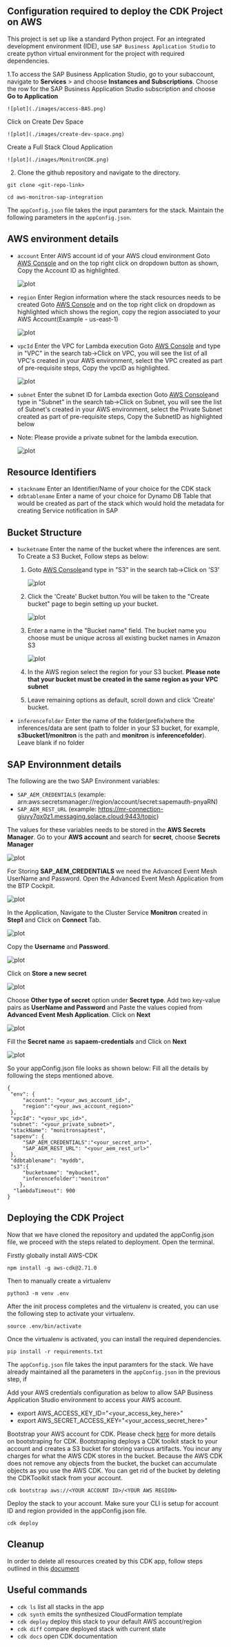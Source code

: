 ## Configuration required to deploy the CDK Project on AWS

This project is set up like a standard Python project.  For an integrated development environment (IDE), use `SAP Business Application Studio` to create python virtual environment for the project with required dependencies.  

1.To access the SAP Business Application Studio, go to your subaccount, navigate to **Services** > and choose **Instances and Subscriptions**.
   Choose the row for the SAP Business Application Studio subscription and choose **Go to Application**

    ![plot](./images/access-BAS.png)

   Click on Create Dev Space

    ![plot](./images/create-dev-space.png)

   Create a Full Stack Cloud Application

    ![plot](./images/MonitronCDK.png)


2.  Clone the github repository and navigate to the directory.

   ```
   git clone <git-repo-link>

   cd aws-monitron-sap-integration
   ```

The `appConfig.json` file takes the input paramters for the stack. Maintain the following parameters in the `appConfig.json`.
## AWS environment details
* `account` Enter AWS account id of your AWS cloud environment
  Goto [AWS Console](https://us-east-1.console.aws.amazon.com/cloud9control/home?region=us-east-1#/product) and on the top right click on dropdown button as shown, Copy the Account ID as highlighted.
  
   ![plot](./images/accountid.png)
  
* `region`  Enter Region information where the stack resources needs to be created
  Goto [AWS Console](https://us-east-1.console.aws.amazon.com/cloud9control/home?region=us-east-1#/product) and on the top right click on dropdown as highlighted which shows the region, copy the region associated to your AWS Account(Example - us-east-1)
  
     ![plot](./images/region.png)
  
* `vpcId`   Enter the VPC for Lambda execution
  Goto [AWS Console](https://us-east-1.console.aws.amazon.com/cloud9control/home?region=us-east-1#/product) and type in "VPC" in the search tab->Click on VPC, you will see the list of all VPC's created in your AWS environment, select the VPC created as part of pre-requisite steps, Copy the vpcID as highlighted.
  
   ![plot](./images/vpcid.png)
  
* `subnet`  Enter the subnet ID for Lambda exection
  Goto [AWS Console](https://us-east-1.console.aws.amazon.com/cloud9control/home?region=us-east-1#/product)and type in "Subnet" in the search tab->Click on Subnet, you will see the list of Subnet's created in your AWS environment, select the Private Subnet created as part of pre-requisite steps, Copy the SubnetID as highlighted below
*  Note: Please provide a private subnet for the lambda execution.
  
   ![plot](./images/subnetid.png)

   
## Resource Identifiers
* `stackname` Enter an Identifier/Name of your choice for the CDK stack
* `ddbtablename` Enter a name of your choice for Dynamo DB Table that would be created as part of the stack which would hold the metadata for creating Service notification in SAP
  
## Bucket Structure
* `bucketname` Enter the name of the bucket where the inferences are sent.
   To Create a S3 Bucket, Follow steps as below:
   1. Goto [AWS Console](https://us-east-1.console.aws.amazon.com/cloud9control/home?region=us-east-1#/product)and type in "S3" in the search tab->Click on 'S3'

      ![plot](./images/S3_1.png)
      
   2. Click the 'Create' Bucket button.You will be taken to the "Create bucket" page to begin setting up your bucket.

      ![plot](./images/S3_2.png)
      
   3. Enter a name in the "Bucket name" field. The bucket name you choose must be unique across all existing bucket names in Amazon S3

      ![plot](./images/S3_3.png)
      
   4. In the AWS region select the region for your S3 bucket. **Please note that your bucket must be created in the same region as your VPC subnet**
      
   5. Leave remaining options as default, scroll down and click 'Create' bucket.
      
* `inferencefolder` Enter the name of the folder(prefix)where the inferences/data are sent (path to folder in your S3 bucket, for example, **s3bucket1/monitron** is the path and **monitron** is **inferencefolder**). Leave blank if no folder

## SAP Environnment details
The following are the two SAP Environment variables: 
* `SAP_AEM_CREDENTIALS` (example: arn:aws:secretsmanager://region/account/secret:sapemauth-pnyaRN)
* `SAP_AEM_REST_URL` (example: https://mr-connection-giuyy7qx0z1.messaging.solace.cloud:9443/topic)

The values for these variables needs to be stored in the **AWS Secrets Manager**. Go to your **AWS account** and search for **secret**, choose **Secrets Manager**

 ![plot](./images/aws-secret.png)

For Storing **SAP_AEM_CREDENTIALS** we need the Advanced Event Mesh UserName and Password. Open the Advanced Event Mesh Application from the BTP Cockpit. 

 ![plot](./images/access-aem.png)

In the Application, Navigate to the Cluster Service **Monitron** created in **Step1** and Click on **Connect** Tab. 

 ![plot](./images/aem-connect.png)

Copy the **Username** and **Password**.  

 ![plot](./images/aem-connect.png)

Click on **Store a new secret**

![plot](./images/create-secret-1.png)

Choose **Other type of secret** option under **Secret type**. Add two key-value pairs as **UserName and Password** and Paste the values copied from **Advanced Event Mesh Application**. Click on **Next**

![plot](./images/secret-keys.png)

Fill the **Secret name** as **sapaem-credentials** and Click on **Next**

![plot](./images/secret-keys.png)


So your appConfig.json file looks as shown below: Fill all the details by following the steps mentioned above. 

   ```
   {
    "env": {
        "account": "<your_aws_account_id>",
        "region":"<your_aws_account_region>"
    },
    "vpcId": "<your_vpc_id>",
    "subnet": "<your_private_subnet>",
    "stackName": "monitronsaptest",
    "sapenv": {
        "SAP_AEM_CREDENTIALS":"<your_secret_arn>",
        "SAP_AEM_REST_URL": "<your_aem_rest_url>"
    },
    "ddbtablename": "myddb",
    "s3":{
        "bucketname": "mybucket",
        "inferencefolder":"monitron"
       },
     "lambdaTimeout": 900
   }
   
   ```


## Deploying the CDK Project

Now that we have cloned the repository and updated the appConfig.json file, we proceed with the steps related to deployment. Open the terminal.

Firstly globally install AWS-CDK
```
npm install -g aws-cdk@2.71.0

```
Then to manually create a virtualenv 

```
python3 -m venv .env
```

After the init process completes and the virtualenv is created, you can use the following
step to activate your virtualenv.

```
source .env/bin/activate
```

Once the virtualenv is activated, you can install the required dependencies.

```
pip install -r requirements.txt
```

The `appConfig.json` file takes the input paramters for the stack. We have already maintained all the parameters in the `appConfig.json` in the previous step, if

Add your AWS credentials configuration as below to allow SAP Business Application Studio environment to access your AWS account.
* export AWS_ACCESS_KEY_ID="<your_access_key_here>"
* export AWS_SECRET_ACCESS_KEY="<your_access_secret_here>"

Bootstrap your AWS account for CDK. Please check [here](https://docs.aws.amazon.com/cdk/latest/guide/tools.html) for more details on bootstraping for CDK. Bootstraping deploys a CDK toolkit stack to your account and creates a S3 bucket for storing various artifacts. You incur any charges for what the AWS CDK stores in the bucket. Because the AWS CDK does not remove any objects from the bucket, the bucket can accumulate objects as you use the AWS CDK. You can get rid of the bucket by deleting the CDKToolkit stack from your account.

```
cdk bootstrap aws://<YOUR ACCOUNT ID>/<YOUR AWS REGION>
```

Deploy the stack to your account. Make sure your CLI is setup for account ID and region provided in the appConfig.json file.

```
cdk deploy
```
## Cleanup

In order to delete all resources created by this CDK app, follow steps outlined in this [document](CleanupReadme.md)


## Useful commands

 * `cdk ls`          list all stacks in the app
 * `cdk synth`       emits the synthesized CloudFormation template
 * `cdk deploy`      deploy this stack to your default AWS account/region
 * `cdk diff`        compare deployed stack with current state
 * `cdk docs`        open CDK documentation
